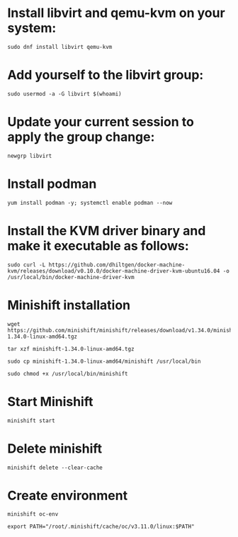 # Install libvirt and qemu-kvm on your system:

```
sudo dnf install libvirt qemu-kvm
```

# Add yourself to the libvirt group:
```
sudo usermod -a -G libvirt $(whoami)
```

# Update your current session to apply the group change:
```
newgrp libvirt
```

# Install podman
```
yum install podman -y; systemctl enable podman --now
```

# Install the KVM driver binary and make it executable as follows:
```
sudo curl -L https://github.com/dhiltgen/docker-machine-kvm/releases/download/v0.10.0/docker-machine-driver-kvm-ubuntu16.04 -o /usr/local/bin/docker-machine-driver-kvm
```

# Minishift installation
```
wget https://github.com/minishift/minishift/releases/download/v1.34.0/minishift-1.34.0-linux-amd64.tgz

tar xzf minishift-1.34.0-linux-amd64.tgz

sudo cp minishift-1.34.0-linux-amd64/minishift /usr/local/bin

sudo chmod +x /usr/local/bin/minishift
```

# Start Minishift
```
minishift start
```

# Delete minishift
```
minishift delete --clear-cache
```

# Create environment
```
minishift oc-env

export PATH="/root/.minishift/cache/oc/v3.11.0/linux:$PATH"
```